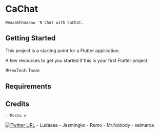 # CaChat
    Weaaakhhaaaaw 'N Chat with CaChat.


## Getting Started

This project is a starting point for a Flutter application.

A few resources to get you started if this is your first Flutter project:

#HexTech Team

## Requirements



## Credits

    - Mostu = 
[![Twitter URL](@MostuPro)](https://twitter.com/MostuPro)
    - Ludaaaa
    - Jazmingko
    - Remo
    - Mr.Nobody
    - salmarxa


[1.1]: https://twitter.com/MostuPro